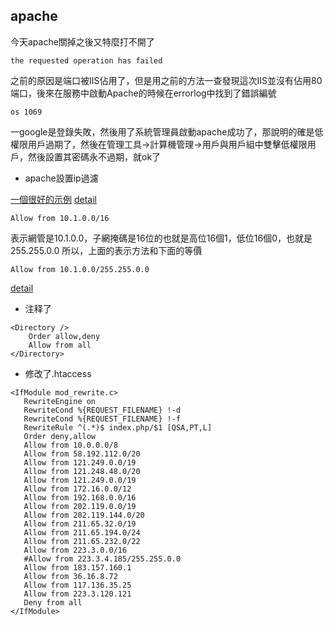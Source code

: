 ## apache

今天apache關掉之後又特麼打不開了

```
the requested operation has failed
```

之前的原因是端口被IIS佔用了，但是用之前的方法一查發現這次IIS並沒有佔用80端口，後來在服務中啟動Apache的時候在errorlog中找到了錯誤編號

```
os 1069
```

一google是登錄失敗，然後用了系統管理員啟動apache成功了，那說明的確是低權限用戶過期了，然後在管理工具->計算機管理->用戶與用戶組中雙擊低權限用戶，然後設置其密碼永不過期，就ok了

* apache設置ip過濾

[一個很好的示例](http://blog.csdn.net/wgw335363240/article/details/6362418)
[detail](http://www.lihuai.net/linux/apache/1181.html)

```
Allow from 10.1.0.0/16
```

表示網管是10.1.0.0，子網掩碼是16位的也就是高位16個1，低位16個0，也就是255.255.0.0
所以，上面的表示方法和下面的等價

```
Allow from 10.1.0.0/255.255.0.0
```

[detail](http://httpd.apache.org/docs/current/mod/mod_access_compat.html)

* 注释了

```
<Directory />
    Order allow,deny
	Allow from all
</Directory>
```

* 修改了.htaccess

```
<IfModule mod_rewrite.c>
   RewriteEngine on
   RewriteCond %{REQUEST_FILENAME} !-d
   RewriteCond %{REQUEST_FILENAME} !-f
   RewriteRule ^(.*)$ index.php/$1 [QSA,PT,L]
   Order deny,allow
   Allow from 10.0.0.0/8
   Allow from 58.192.112.0/20
   Allow from 121.249.0.0/19
   Allow from 121.248.48.0/20
   Allow from 121.249.0.0/19
   Allow from 172.16.0.0/12
   Allow from 192.168.0.0/16
   Allow from 202.119.0.0/19
   Allow from 202.119.144.0/20
   Allow from 211.65.32.0/19
   Allow from 211.65.194.0/24
   Allow from 211.65.232.0/22
   Allow from 223.3.0.0/16
   #Allow from 223.3.4.185/255.255.0.0
   Allow from 183.157.160.1
   Allow from 36.16.8.72
   Allow from 117.136.35.25
   Allow from 223.3.120.121
   Deny from all
</IfModule>
```